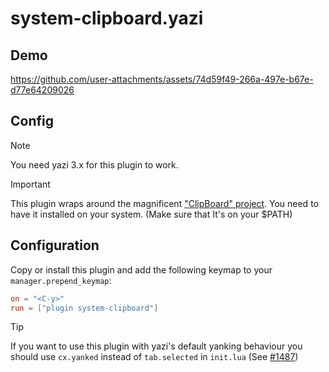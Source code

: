 # system-clipboard.yazi

## Demo

https://github.com/user-attachments/assets/74d59f49-266a-497e-b67e-d77e64209026

## Config

> [!NOTE]
> You need yazi 3.x for this plugin to work.

> [!Important]
> This plugin wraps around the magnificent ["ClipBoard" project](https://github.com/Slackadays/ClipBoard).
> You need to have it installed on your system. (Make sure that It's on your $PATH)

## Configuration

Copy or install this plugin and add the following keymap to your `manager.prepend_keymap`:

```toml
on = "<C-y>"
run = ["plugin system-clipboard"]
```

> [!Tip]
> If you want to use this plugin with yazi's default yanking behaviour you should use `cx.yanked` instead of `tab.selected` in `init.lua` (See [#1487](https://github.com/sxyazi/yazi/issues/1487))
